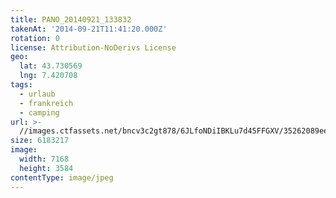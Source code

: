 ```yaml
---
title: PANO_20140921_133832
takenAt: '2014-09-21T11:41:20.000Z'
rotation: 0
license: Attribution-NoDerivs License
geo:
  lat: 43.730569
  lng: 7.420708
tags:
  - urlaub
  - frankreich
  - camping
url: >-
  //images.ctfassets.net/bncv3c2gt878/6JLfoNDiIBKLu7d45FFGXV/35262089ee1a01c9d3af28c8d0ef04d1/pano_20140921_133832_27697181973_o
size: 6183217
image:
  width: 7168
  height: 3584
contentType: image/jpeg
---
```


